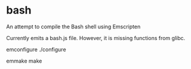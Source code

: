 bash
====

An attempt to compile the Bash shell using Emscripten

Currently emits a bash.js file. However, it is missing functions from glibc.



emconfigure ./configure

emmake make

